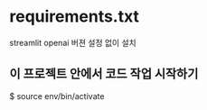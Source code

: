 # requirements.txt

streamlit
openai
버젼 설정 없이 설치

## 이 프로젝트 안에서 코드 작업 시작하기

$ source env/bin/activate
